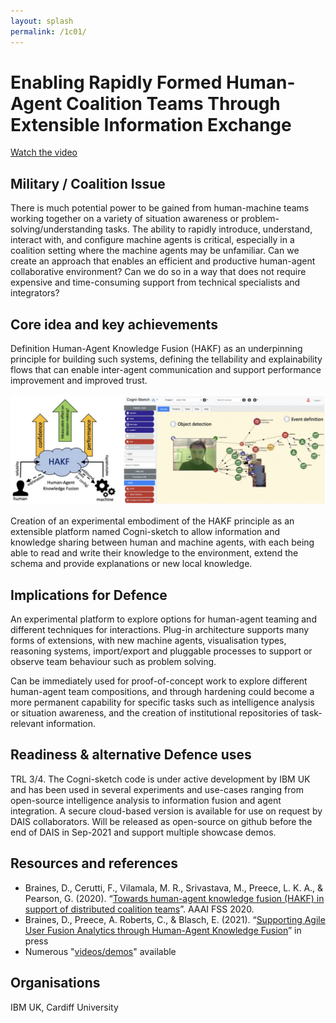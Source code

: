 ```yaml
---
layout: splash
permalink: /1c01/
---
```


# Enabling Rapidly Formed Human-Agent Coalition Teams Through Extensible Information Exchange

[Watch the video](https://ibm.box.com/v/Showcase-1c01-video)

## Military / Coalition Issue
There is much potential power to be gained from human-machine teams working together on a variety of
situation awareness or problem-solving/understanding tasks.  The ability to rapidly introduce, understand,
interact with, and configure machine agents is critical, especially in a coalition setting where the
machine agents may be unfamiliar. Can we create an approach that enables an efficient and productive
human-agent collaborative environment? Can we do so in a way that does not require expensive and
time-consuming support from technical specialists and integrators?

## Core idea and key achievements
Definition Human-Agent Knowledge Fusion (HAKF) as an underpinning principle for building such systems,
defining the tellability and explainability flows that can enable inter-agent communication and support
performance improvement and improved trust.

![image info](/dais/achievements/images/1c01_figure1.jpg)

Creation of an experimental embodiment of the HAKF principle as an extensible platform named Cogni-sketch
to allow information and knowledge sharing between human and machine agents, with each being able to read
and write their knowledge to the environment, extend the schema and provide explanations or new local
knowledge.

## Implications for Defence
An experimental platform to explore options for human-agent teaming and different techniques for
interactions. Plug-in architecture supports many forms of extensions, with new machine agents,
visualisation types, reasoning systems, import/export and pluggable processes to support or observe team
behaviour such as problem solving.

Can be immediately used for proof-of-concept work to explore different human-agent team compositions,
and through hardening could become a more permanent capability for specific tasks such as intelligence
analysis or situation awareness, and the creation of institutional repositories of task-relevant
information.

## Readiness & alternative Defence uses
TRL 3/4. The Cogni-sketch code is under active development by IBM UK and has been used in several
experiments and use-cases ranging from open-source intelligence analysis to information fusion and agent
integration. A secure cloud-based version is available for use on request by DAIS collaborators. Will be
released as open-source on github before the end of DAIS in Sep-2021 and support multiple showcase demos.

## Resources and references
* Braines, D., Cerutti, F., Vilamala, M. R., Srivastava, M., Preece, L. K. A., & Pearson, G. (2020). “[Towards human-agent knowledge fusion (HAKF) in support of distributed coalition teams](/doc-5919/)”. AAAI FSS 2020.
* Braines, D., Preece, A. Roberts, C., & Blasch, E. (2021). “[Supporting Agile User Fusion Analytics through Human-Agent Knowledge Fusion](https://dais-ita.org/node/6145)” in press
* Numerous "[videos/demos](https://dais-ita.org/cogni-sketch)" available

## Organisations
IBM UK, Cardiff University
